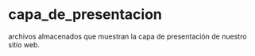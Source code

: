 # capa_de_presentacion
archivos almacenados que muestran la capa de presentación de nuestro sitio web.
